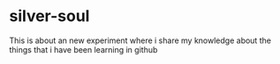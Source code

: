 # silver-soul
This is about an new experiment where i share my knowledge about the things that i have been learning in github
